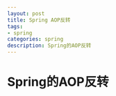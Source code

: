 ```yaml
---
layout: post
title: Spring AOP反转
tags:
- spring
categories: spring
description: Spring的AOP反转
---
```


# Spring的AOP反转

